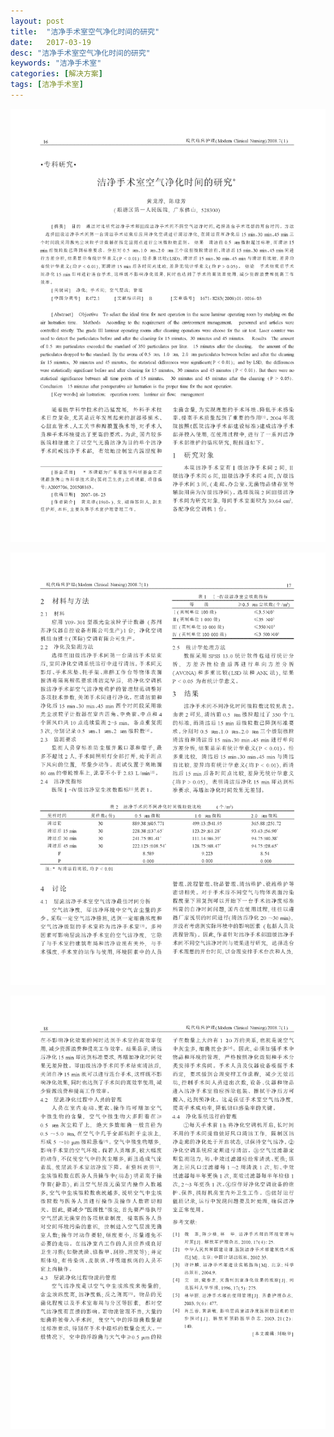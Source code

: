 ```yaml
---
layout: post
title:  "洁净手术室空气净化时间的研究"
date:   2017-03-19
desc: "洁净手术室空气净化时间的研究"
keywords: "洁净手术室"
categories: [解决方案]
tags: [洁净手术室]
---
```


![](/static/img/2017/03/1901.png)

![](/static/img/2017/03/1902.png)

![](/static/img/2017/03/1903.png)
